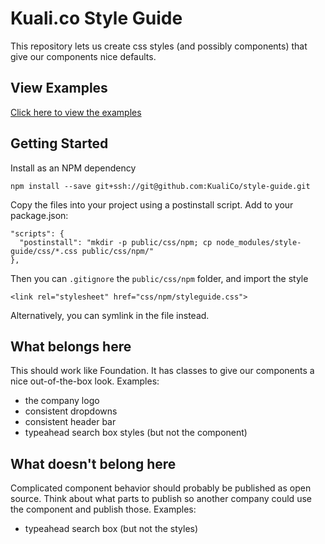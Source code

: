 Kuali.co Style Guide
====================

This repository lets us create css styles (and possibly components) that give our components nice defaults. 

View Examples
-------------

[Click here to view the examples](http://kualico.github.io/style-guide/)

Getting Started
---------------

Install as an NPM dependency

    npm install --save git+ssh://git@github.com:KualiCo/style-guide.git

Copy the files into your project using a postinstall script. Add to your package.json:

    "scripts": {
      "postinstall": "mkdir -p public/css/npm; cp node_modules/style-guide/css/*.css public/css/npm/"
    },

Then you can `.gitignore` the `public/css/npm` folder, and import the style

    <link rel="stylesheet" href="css/npm/styleguide.css">

Alternatively, you can symlink in the file instead.

What belongs here
-----------------

This should work like Foundation. It has classes to give our components a nice out-of-the-box look. Examples:

- the company logo
- consistent dropdowns
- consistent header bar
- typeahead search box styles (but not the component)

What doesn't belong here
------------------------

Complicated component behavior should probably be published as open source. Think about what parts to publish so another company could use the component and publish those. Examples:

- typeahead search box (but not the styles)






